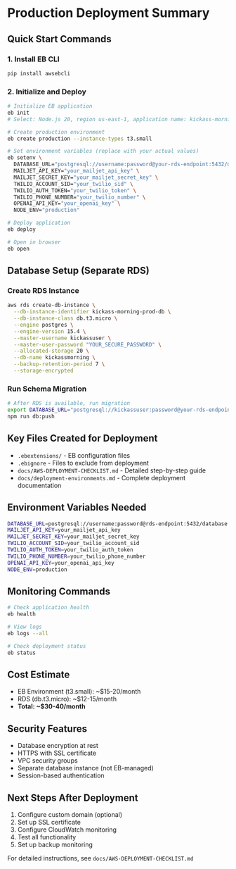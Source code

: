 # Production Deployment Summary

## Quick Start Commands

### 1. Install EB CLI
```bash
pip install awsebcli
```

### 2. Initialize and Deploy
```bash
# Initialize EB application
eb init
# Select: Node.js 20, region us-east-1, application name: kickass-morning

# Create production environment
eb create production --instance-types t3.small

# Set environment variables (replace with your actual values)
eb setenv \
  DATABASE_URL="postgresql://username:password@your-rds-endpoint:5432/database" \
  MAILJET_API_KEY="your_mailjet_api_key" \
  MAILJET_SECRET_KEY="your_mailjet_secret_key" \
  TWILIO_ACCOUNT_SID="your_twilio_sid" \
  TWILIO_AUTH_TOKEN="your_twilio_token" \
  TWILIO_PHONE_NUMBER="your_twilio_number" \
  OPENAI_API_KEY="your_openai_key" \
  NODE_ENV="production"

# Deploy application
eb deploy

# Open in browser
eb open
```

## Database Setup (Separate RDS)

### Create RDS Instance
```bash
aws rds create-db-instance \
  --db-instance-identifier kickass-morning-prod-db \
  --db-instance-class db.t3.micro \
  --engine postgres \
  --engine-version 15.4 \
  --master-username kickassuser \
  --master-user-password "YOUR_SECURE_PASSWORD" \
  --allocated-storage 20 \
  --db-name kickassmorning \
  --backup-retention-period 7 \
  --storage-encrypted
```

### Run Schema Migration
```bash
# After RDS is available, run migration
export DATABASE_URL="postgresql://kickassuser:password@your-rds-endpoint:5432/kickassmorning"
npm run db:push
```

## Key Files Created for Deployment

- `.ebextensions/` - EB configuration files
- `.ebignore` - Files to exclude from deployment
- `docs/AWS-DEPLOYMENT-CHECKLIST.md` - Detailed step-by-step guide
- `docs/deployment-environments.md` - Complete deployment documentation

## Environment Variables Needed

```bash
DATABASE_URL=postgresql://username:password@rds-endpoint:5432/database
MAILJET_API_KEY=your_mailjet_api_key
MAILJET_SECRET_KEY=your_mailjet_secret_key
TWILIO_ACCOUNT_SID=your_twilio_account_sid
TWILIO_AUTH_TOKEN=your_twilio_auth_token
TWILIO_PHONE_NUMBER=your_twilio_phone_number
OPENAI_API_KEY=your_openai_api_key
NODE_ENV=production
```

## Monitoring Commands

```bash
# Check application health
eb health

# View logs
eb logs --all

# Check deployment status
eb status
```

## Cost Estimate
- EB Environment (t3.small): ~$15-20/month
- RDS (db.t3.micro): ~$12-15/month
- **Total: ~$30-40/month**

## Security Features
- Database encryption at rest
- HTTPS with SSL certificate
- VPC security groups
- Separate database instance (not EB-managed)
- Session-based authentication

## Next Steps After Deployment
1. Configure custom domain (optional)
2. Set up SSL certificate
3. Configure CloudWatch monitoring
4. Test all functionality
5. Set up backup monitoring

For detailed instructions, see `docs/AWS-DEPLOYMENT-CHECKLIST.md`